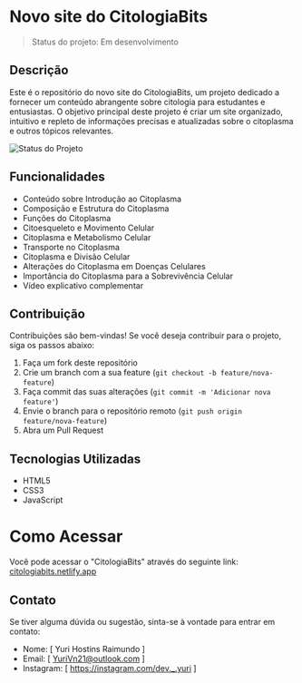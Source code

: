 # Novo site do CitologiaBits
> Status do projeto: Em desenvolvimento

## Descrição

Este é o repositório do novo site do CitologiaBits, um projeto dedicado a fornecer um conteúdo abrangente sobre citologia para estudantes e entusiastas. O objetivo principal deste projeto é criar um site organizado, intuitivo e repleto de informações precisas e atualizadas sobre o citoplasma e outros tópicos relevantes.

![Status do Projeto](https://github.com/Yuri-Hostins/CitologiaBits--Novo/assets/107286916/12cd3bbc-d007-47b5-947c-6994cfaabd94)

## Funcionalidades

- Conteúdo sobre Introdução ao Citoplasma
- Composição e Estrutura do Citoplasma
- Funções do Citoplasma
- Citoesqueleto e Movimento Celular
- Citoplasma e Metabolismo Celular
- Transporte no Citoplasma
- Citoplasma e Divisão Celular
- Alterações do Citoplasma em Doenças Celulares
- Importância do Citoplasma para a Sobrevivência Celular
- Vídeo explicativo complementar

## Contribuição

Contribuições são bem-vindas! Se você deseja contribuir para o projeto, siga os passos abaixo:

1. Faça um fork deste repositório
2. Crie um branch com a sua feature (`git checkout -b feature/nova-feature`)
3. Faça commit das suas alterações (`git commit -m 'Adicionar nova feature'`)
4. Envie o branch para o repositório remoto (`git push origin feature/nova-feature`)
5. Abra um Pull Request

## Tecnologias Utilizadas

- HTML5
- CSS3
- JavaScript

# Como Acessar
Você pode acessar o "CitologiaBits" através do seguinte link: [citologiabits.netlify.app](https://citologiabits.netlify.app)

## Contato

Se tiver alguma dúvida ou sugestão, sinta-se à vontade para entrar em contato:

- Nome: [ Yuri Hostins Raimundo ]
- Email: [ YuriVn21@outlook.com ]
- Instagram: [ https://instagram.com/dev._.yuri ]
